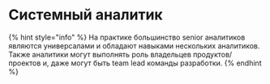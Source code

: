 # Системный аналитик

{% hint style="info" %}
На практике большинство senior аналитиков являются универсалами и обладают навыками нескольких аналитиков. Также аналитики могут выполнять роль владельцев продуктов/проектов и, даже могут быть team lead команды разработки.
{% endhint %}
